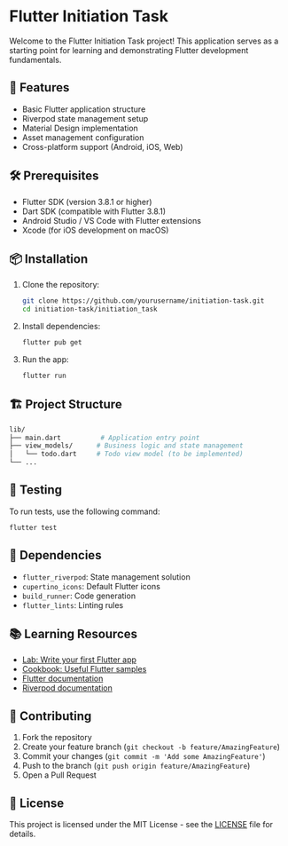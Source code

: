 # Flutter Initiation Task

Welcome to the Flutter Initiation Task project! This application serves as a starting point for learning and demonstrating Flutter development fundamentals.

## 🚀 Features

- Basic Flutter application structure
- Riverpod state management setup
- Material Design implementation
- Asset management configuration
- Cross-platform support (Android, iOS, Web)

## 🛠️ Prerequisites

- Flutter SDK (version 3.8.1 or higher)
- Dart SDK (compatible with Flutter 3.8.1)
- Android Studio / VS Code with Flutter extensions
- Xcode (for iOS development on macOS)

## 📦 Installation

1. Clone the repository:

   ```bash
   git clone https://github.com/yourusername/initiation-task.git
   cd initiation-task/initiation_task
   ```

2. Install dependencies:

   ```bash
   flutter pub get
   ```

3. Run the app:

   ```bash
   flutter run
   ```

## 🏗️ Project Structure

```bash
lib/
├── main.dart          # Application entry point
├── view_models/      # Business logic and state management
│   └── todo.dart     # Todo view model (to be implemented)
└── ...
```

## 🧪 Testing

To run tests, use the following command:

```bash
flutter test
```

## 📝 Dependencies

- `flutter_riverpod`: State management solution
- `cupertino_icons`: Default Flutter icons
- `build_runner`: Code generation
- `flutter_lints`: Linting rules

## 📚 Learning Resources

- [Lab: Write your first Flutter app](https://docs.flutter.dev/get-started/codelab)
- [Cookbook: Useful Flutter samples](https://docs.flutter.dev/cookbook)
- [Flutter documentation](https://docs.flutter.dev/)
- [Riverpod documentation](https://riverpod.dev/)

## 🤝 Contributing

1. Fork the repository
2. Create your feature branch (`git checkout -b feature/AmazingFeature`)
3. Commit your changes (`git commit -m 'Add some AmazingFeature'`)
4. Push to the branch (`git push origin feature/AmazingFeature`)
5. Open a Pull Request

## 📄 License

This project is licensed under the MIT License - see the [LICENSE](LICENSE) file for details.
